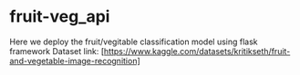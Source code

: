 # fruit-veg_api
Here we deploy the fruit/vegitable classification model using flask framework
Dataset link: [https://www.kaggle.com/datasets/kritikseth/fruit-and-vegetable-image-recognition]
